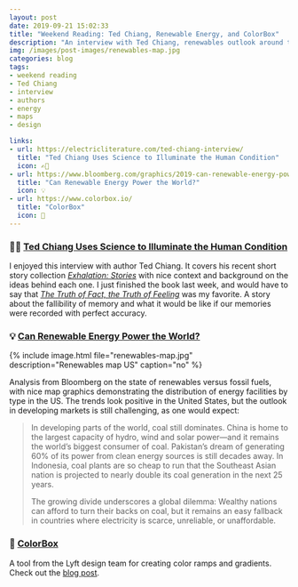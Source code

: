```yaml
---
layout: post
date: 2019-09-21 15:02:33
title: "Weekend Reading: Ted Chiang, Renewable Energy, and ColorBox"
description: "An interview with Ted Chiang, renewables outlook around the world, and a tool for color generation."
img: /images/post-images/renewables-map.jpg
categories: blog
tags:
- weekend reading
- Ted Chiang
- interview
- authors
- energy
- maps
- design

links:
- url: https://electricliterature.com/ted-chiang-interview/
  title: "Ted Chiang Uses Science to Illuminate the Human Condition"
  icon: ✍🏼
- url: https://www.bloomberg.com/graphics/2019-can-renewable-energy-power-the-world/
  title: "Can Renewable Energy Power the World?"
  icon: 💡
- url: https://www.colorbox.io/
  title: "ColorBox"
  icon: 🎨
---
```


### ✍🏼 [Ted Chiang Uses Science to Illuminate the Human Condition](https://electricliterature.com/ted-chiang-interview/ "Ted Chiang Uses Science to Illuminate the Human Condition")

I enjoyed this interview with author Ted Chiang. It covers his recent short story collection *[Exhalation: Stories](/books/chiang-exhalation/ "Exhalation")* with nice context and background on the ideas behind each one. I just finished the book last week, and would have to say that *[The Truth of Fact, the Truth of Feeling](https://en.wikipedia.org/wiki/The_Truth_of_Fact,_the_Truth_of_Feeling "Truth of Fact, Truth of Feeling")* was my favorite. A story about the fallibility of memory and what it would be like if our memories were recorded with perfect accuracy.

### 💡 [Can Renewable Energy Power the World?](https://www.bloomberg.com/graphics/2019-can-renewable-energy-power-the-world/ "Can Renewable Energy Power the World?")

{% include image.html file="renewables-map.jpg" description="Renewables map US" caption="no" %}

Analysis from Bloomberg on the state of renewables versus fossil fuels, with nice map graphics demonstrating the distribution of energy facilities by type in the US. The trends look positive in the United States, but the outlook in developing markets is still challenging, as one would expect:

> In developing parts of the world, coal still dominates. China is home to the largest capacity of hydro, wind and solar power—and it remains the world’s biggest consumer of coal. Pakistan’s dream of generating 60% of its power from clean energy sources is still decades away. In Indonesia, coal plants are so cheap to run that the Southeast Asian nation is projected to nearly double its coal generation in the next 25 years.
>
> The growing divide underscores a global dilemma: Wealthy nations can afford to turn their backs on coal, but it remains an easy fallback in countries where electricity is scarce, unreliable, or unaffordable.

### 🎨 [ColorBox](https://www.colorbox.io/ "ColorBox")

A tool from the Lyft design team for creating color ramps and gradients. Check out the [blog post](https://design.lyft.com/re-approaching-color-9e604ba22c88 "Re-Approaching Color").
